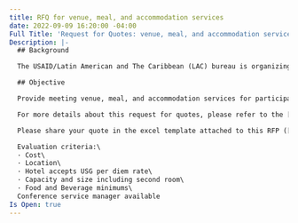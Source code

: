 ```yaml
---
title: RFQ for venue, meal, and accommodation services
date: 2022-09-09 16:20:00 -04:00
Full Title: 'Request for Quotes: venue, meal, and accommodation services'
Description: |-
  ## Background

  The USAID/Latin American and The Caribbean (LAC) bureau is organizing a five-day workshop that will bring together the Education and Youth sector staff from around the continent. With the goal of fostering professional development, dialogue, relationship building and resource/evidence sharing.

  ## Objective

  Provide meeting venue, meal, and accommodation services for participants of the USAID LAC Regional Education Workshop that will be held in Washington, DC downtown area. First option date is from April 30 to May 5, 2023. Other close dates to this week may also be considered.

  For more details about this request for quotes, please refer to the [terms of reference](https://devtechsys.com/uploads/RFQ-DevTech_LACREW_rev2.pdf).

  Please share your quote in the excel template attached to this RFP ([Annex A, purchase requisition](https://devtechsys.com/uploads/Annex%20A-Purchase%20requisition.xlsx)) to [CParedes@devtechsys.com](mailto:CParedes@devtechsys.com) no later than **October 24, 2022.**

  Evaluation criteria:\
  · Cost\
  · Location\
  · Hotel accepts USG per diem rate\
  · Capacity and size including second room\
  · Food and Beverage minimums\
  Conference service manager available
Is Open: true
---
```


